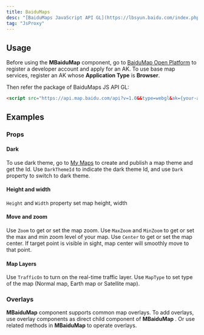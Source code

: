 ```yaml
---
title: BaiduMaps
desc: "[BaiduMaps JavaScript API GL](https://lbsyun.baidu.com/index.php?title=jspopularGL)"
tag: "JsProxy"
---
```


## Usage

Before using the **MBaiduMap** component, go to [BaiduMap Open Platform](https://lbs.baidu.com/index.php?title=jspopularGL/guide/getkey) to register a 
developer account and apply for an AK.
To use base map services, register an AK whose **Application Type** is **Browser**.
 
Then refer the package of BaiduMaps JS API GL: 

```html
<script src="https://api.map.baidu.com/api?v=1.0&&type=webgl&ak={your-ak}"></script>
```

<app-alert type="info" content='Replace `{your-ak}` with your AK. '></app-alert>

<masa-example file="Examples.components.baidumaps.Usage"></masa-example>

## Examples

### Props

#### Dark

To use dark theme, go to [My Maps](https://lbsyun.baidu.com/apiconsole/custommap) to create and publish a map theme and get the Id. 
Use `DarkThemeId` to indicate the dark theme Id, and use `Dark` property to switch to dark theme. 

<app-alert type="info" content='The account that created and published the map theme must be the same as that applied for the AK. '></app-alert>

<masa-example file="Examples.components.baidumaps.Dark"></masa-example>

#### Height and width

`Height` and `Width` property set map height, width

<masa-example file="Examples.components.baidumaps.HeightAndWidth"></masa-example>

#### Move and zoom

Use `Zoom` to get or set the map zoom. Use `MaxZoom` and `MinZoom` to get or set the max and min zoom level of your map.
Use `Center` to get or set the map center. If target point is visible in sight, map center will smoothly move to that point. 

<masa-example file="Examples.components.baidumaps.ZoomAndMove"></masa-example>

#### Map Layers

Use `TrafficOn` to turn on the real-time traffic layer.
Use `MapType` to set type of the map (Normal map, Earth map or Satellite map).

<masa-example file="Examples.components.baidumaps.MapLayer"></masa-example>

### Overlays

**MBaiduMap** component supports common map overlays. To add overlays, use overlay components as direct child component of **MBaiduMap** .
Or use related methods in **MBaiduMap** to operate overlays.

<masa-example file="Examples.components.baidumaps.Overlays"></masa-example>